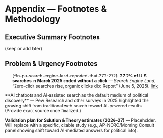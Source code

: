# Appendix — Footnotes & Methodology

## Executive Summary Footnotes
(keep or add later)

## Problem & Urgency Footnotes

<ol>
[^fn-pu-search-engine-land-reported-that-272-272]: <strong>27.2% of U.S. searches in March 2025 ended without a click</strong> — <em>Search Engine Land</em>, “Zero-click searches rise, organic clicks dip: Report” (June 5, 2025). <a href="https://searchengineland.com/zero-click-searches-up-organic-clicks-down-456660">link</a>

[^fn-pu-semrushs-july-2025-study-reported-a-2025-]: <strong>13.14% of queries triggered AI Overviews in March 2025</strong> — <em>Semrush</em>, “AI Overviews Study: What 2025 SEO Data Tells Us About Google’s Search Shift” (July 2025). <a href="https://www.semrush.com/blog/semrush-ai-overviews-study/">link</a>

[^fn-pu-pew-ai-overviews-2025]: <strong>Users were less likely to click result links when an AI-generated summary appeared</strong> — <em>Pew Research Center</em>, “How Americans use Google’s AI Overviews” (July 22, 2025). <a href="https://www.pewresearch.org/short-reads/2025/07/22/google-users-are-less-likely-to-click-on-links-when-an-ai-summary-appears-in-the-results/">link</a>

[^fn-pu-us-ai-search-60]: <strong>~60% of U.S. adults use AI to search</strong> — <em>AP-NORC Center for Public Affairs Research</em>, “Generative AI and democratic engagement” (Aug. 2025). <a href="https://apnorc.org/projects/generative-ai-and-democratic-engagement/">link</a>

[^fn-pu-mc-ai-use-2025]: <strong>34% of Americans use AI for research</strong> — <em>Morning Consult</em>, Technology &amp; AI category trackers, weekly polling (accessed July 2025). <a href="https://morningconsult.com/category/technology/ai/">link</a>

[^fn-pu-brookings-podcasts-2023]: <strong>Podcast persuasion ecosystem shifts</strong> — <em>Brookings Institution</em>, “Podcasting and political persuasion” (2023). <a href="https://www.brookings.edu/articles/podcasting-and-political-persuasion/">link</a>

[^fn-pu-harvard-berkman-2020]: <strong>Media/network-building dynamics</strong> — <em>Harvard Berkman Klein Center</em>, “Media influence and networked political discourse” (2020). <a href="https://cyber.harvard.edu/story/2020-berkman-media-networked-politics">link</a>

[^fn-pu-politico-podcasts-2022]: <strong>Conservative podcast/media buildup</strong> — <em>Politico</em>, “How right-wing podcasts built influence in U.S. politics” (2022). <a href="https://www.politico.com/news/2022/10/18/conservative-podcasts-rise-00062141">link</a>
</ol>
<a id="fn-pu-we-now-face-a-far-more"></a>  
**AI chatbots and AI-assisted search as the default medium of political discovery** — Pew Research and other surveys in 2025 highlighted the growing shift from traditional web search toward AI-powered results. (Provide exact source once finalized.)

<a id="fn-sol-validate-2026-27"></a>
**Validation plan for Solution & Theory estimates (2026–27)** — Placeholder. Will replace with a specific, citable study (e.g., AP–NORC/Morning Consult panel showing shift toward AI-mediated answers for political info).
